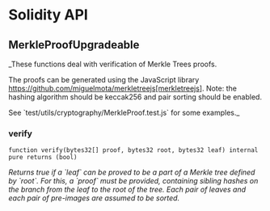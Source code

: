 # Solidity API

## MerkleProofUpgradeable

_These functions deal with verification of Merkle Trees proofs.

The proofs can be generated using the JavaScript library
https://github.com/miguelmota/merkletreejs[merkletreejs].
Note: the hashing algorithm should be keccak256 and pair sorting should be enabled.

See &#x60;test/utils/cryptography/MerkleProof.test.js&#x60; for some examples._

### verify

```solidity
function verify(bytes32[] proof, bytes32 root, bytes32 leaf) internal pure returns (bool)
```

_Returns true if a &#x60;leaf&#x60; can be proved to be a part of a Merkle tree
defined by &#x60;root&#x60;. For this, a &#x60;proof&#x60; must be provided, containing
sibling hashes on the branch from the leaf to the root of the tree. Each
pair of leaves and each pair of pre-images are assumed to be sorted._

